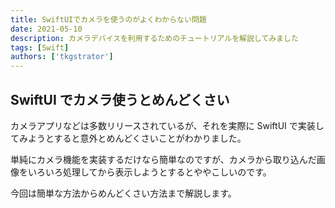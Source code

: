 ```yaml
---
title: SwiftUIでカメラを使うのがよくわからない問題
date: 2021-05-10
description: カメラデバイスを利用するためのチュートリアルを解説してみました
tags: [Swift]
authors: ['tkgstrator']
---
```


## SwiftUI でカメラ使うとめんどくさい

カメラアプリなどは多数リリースされているが、それを実際に SwiftUI で実装してみようとすると意外とめんどくさいことがわかりました。

単純にカメラ機能を実装するだけなら簡単なのですが、カメラから取り込んだ画像をいろいろ処理してから表示しようとするとややこしいのです。

今回は簡単な方法からめんどくさい方法まで解説します。
